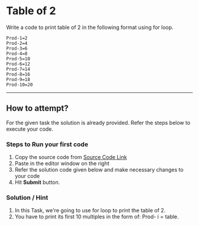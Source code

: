 # Table of 2
Write a code to print table of 2 in the following format using for loop.

 ```
 Prod-1=2
 Prod-2=4
 Prod-3=6
 Prod-4=8
 Prod-5=10
 Prod-6=12
 Prod-7=14
 Prod-8=16
 Prod-9=18
 Prod-10=20
```
---
## How to attempt?
For the given task the solution is already provided. Refer the steps below to execute your code.

### Steps to Run your first code
1. Copy the source code from [Source Code Link](https://raw.githubusercontent.com/Aartiarora22/Lab_assignments/main/P1/T4/Main.java)
2. Paste in the editor window on the right
3. Refer the solution code given below and make necessary changes to your code
4. Hit **Submit** button.

### Solution / Hint
1. In this Task, we're going to use for loop to print the table of 2.
2. You have to print its first 10 multiples in the form of: Prod- i = table.



